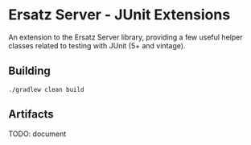 # Ersatz Server - JUnit Extensions

An extension to the Ersatz Server library, providing a few useful helper classes related to testing with JUnit (5+ and 
vintage).

## Building

    ./gradlew clean build
    
## Artifacts

TODO: document 